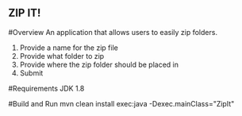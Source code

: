 ## ZIP IT!

#Overview
An application that allows users to easily zip folders.
1. Provide a name for the zip file
2. Provide what folder to zip
3. Provide where the zip folder should be placed in
4. Submit

#Requirements
JDK 1.8

#Build and Run
mvn clean install exec:java -Dexec.mainClass="ZipIt"
